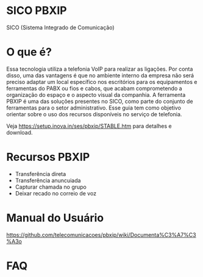 # SICO PBXIP
SICO (Sistema Integrado de Comunicação)

# O que é?

Essa tecnologia utiliza a telefonia VoIP para realizar as ligações. Por conta disso, uma das vantagens é que no ambiente interno da empresa não será preciso adaptar um local específico nos escritórios para os equipamentos e ferramentas do PABX ou fios e cabos, que acabam comprometendo a organização do espaço e o aspecto visual da companhia.
A ferramenta PBXIP é uma das soluções presentes no SICO, como parte do conjunto de ferramentas para o setor administrativo. 
Esse guia tem como objetivo orientar sobre o uso dos recursos disponíveis no serviço de telefonia. <br>

Veja https://setup.inova.in/ses/pbxip/STABLE.htm para detalhes e download.

# Recursos PBXIP

* Transferência direta
* Transferência anuncuiada
* Capturar chamada no grupo
* Deixar recado no correio de voz


# Manual do Usuário <br>
https://github.com/telecomunicacoes/pbxip/wiki/Documenta%C3%A7%C3%A3o
<br>
# FAQ
